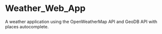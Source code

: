 # Weather_Web_App
A weather application using the OpenWeatherMap API and GeoDB API with places autocomplete. 
